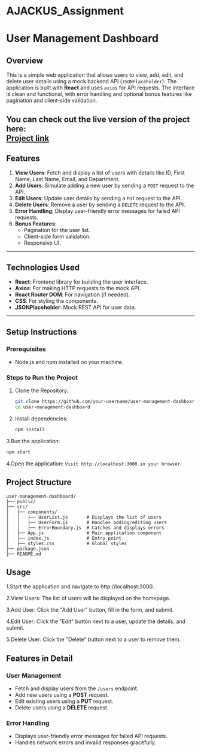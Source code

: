 # AJACKUS_Assignment

# User Management Dashboard

## Overview
This is a simple web application that allows users to view, add, edit, and delete user details using a mock backend API (`JSONPlaceholder`). The application is built with **React** and uses `axios` for API requests. The interface is clean and functional, with error handling and optional bonus features like pagination and client-side validation.

You can check out the live version of the project here:  
**[Project link](https://ajackus-assignment-silk.vercel.app/)**
---

## Features
1. **View Users**: Fetch and display a list of users with details like ID, First Name, Last Name, Email, and Department.
2. **Add Users**: Simulate adding a new user by sending a `POST` request to the API.
3. **Edit Users**: Update user details by sending a `PUT` request to the API.
4. **Delete Users**: Remove a user by sending a `DELETE` request to the API.
5. **Error Handling**: Display user-friendly error messages for failed API requests.
6. **Bonus Features**:
   - Pagination for the user list.
   - Client-side form validation.
   - Responsive UI.

---

## Technologies Used
- **React**: Frontend library for building the user interface.
- **Axios**: For making HTTP requests to the mock API.
- **React Router DOM**: For navigation (if needed).
- **CSS**: For styling the components.
- **JSONPlaceholder**: Mock REST API for user data.

---

## Setup Instructions

### Prerequisites
- Node.js and npm installed on your machine.

### Steps to Run the Project
1. Clone the Repository:
   ```bash
   git clone https://github.com/your-username/user-management-dashboard.git
   cd user-management-dashboard
   ```
2. Install dependencies:
   ```bash
   npm install
   ```
3.Run the application:
   ```bash
   npm start
   ```
4.Open the application:
   ```Visit http://localhost:3000 in your browser```.

## Project Structure
```
user-management-dashboard/
├── public/
├── src/
│   ├── components/
│   │   ├── UserList.js       # Displays the list of users
│   │   ├── UserForm.js       # Handles adding/editing users
│   │   ├── ErrorBoundary.js  # Catches and displays errors
│   ├── App.js                # Main application component
│   ├── index.js              # Entry point
│   ├── styles.css            # Global styles
├── package.json
├── README.md
```

## Usage

1.Start the application and navigate to http://localhost:3000.

2.View Users: The list of users will be displayed on the homepage.

3.Add User: Click the "Add User" button, fill in the form, and submit.

4.Edit User: Click the "Edit" button next to a user, update the details, and submit.

5.Delete User: Click the "Delete" button next to a user to remove them.

## Features in Detail

### User Management
- Fetch and display users from the `/users` endpoint.
- Add new users using a **POST** request.
- Edit existing users using a **PUT** request.
- Delete users using a **DELETE** request.

### Error Handling
- Displays user-friendly error messages for failed API requests.
- Handles network errors and invalid responses gracefully.
